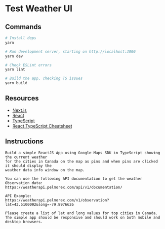 # Test Weather UI

## Commands

```bash
# Install deps
yarn

# Run development server, starting on http://localhost:3000
yarn dev

# Check ESLint errors
yarn lint

# Build the app, checking TS issues
yarn build
```

## Resources

- [Next.js](https://nextjs.org/docs/getting-started)
- [React](https://reactjs.org/docs/getting-started.html)
- [TypeScript](https://www.typescriptlang.org/docs/)
- [React TypeScript Cheatsheet](https://react-typescript-cheatsheet.netlify.app/)

## Instructions

```
Build a simple ReactJS App using Google Maps SDK in TypeScript showing the current weather
for the cities in Canada on the map as pins and when pins are clicked it should display the
weather data info window on the map.

You can use the following API documentation to get the weather Observation data:
https://weatherapi.pelmorex.com/api/v1/documentation/

API Example:
https://weatherapi.pelmorex.com/v1/observation?lat=43.5100092&long=-79.8976626

Please create a list of lat and long values for top cities in Canada.
The simple app should be responsive and should work on both mobile and desktop browsers.
```
